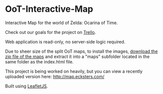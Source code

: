 # OoT-Interactive-Map
Interactive Map for the world of Zelda: Ocarina of Time.

Check out our goals for the project on [Trello](https://trello.com/b/DSrWWi3Z/ocarina-of-time-interactive-map).

Web application is read-only, no server-side logic required.

Due to sheer size of the split OoT maps, to install the images, [download the zip file of the maps](https://drive.google.com/open?id=0B1zZPhx5b2i1X05PQzV0YU1EVkU) and extract it into a "maps" subfolder located in the same folder as the index.html file.

This project is being worked on heavily, but you can view a recently uploaded version here:
http://map.ecksters.com/

Built using [LeafletJS](leafletjs.com).
